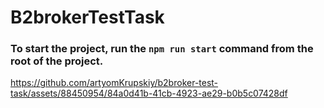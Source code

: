 # B2brokerTestTask

### To start the project, run the `npm run start` command from the root of the project.

https://github.com/artyomKrupskiy/b2broker-test-task/assets/88450954/84a0d41b-41cb-4923-ae29-b0b5c07428df

